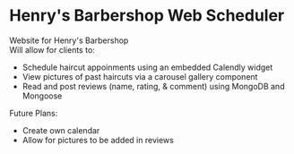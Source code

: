 # Henry's Barbershop Web Scheduler

Website for Henry's Barbershop  
Will allow for clients to:

- Schedule haircut appoinments using an embedded Calendly widget
- View pictures of past haircuts via a carousel gallery component
- Read and post reviews (name, rating, & comment) using MongoDB and Mongoose

Future Plans:

- Create own calendar
- Allow for pictures to be added in reviews
